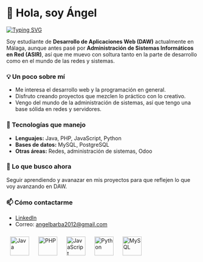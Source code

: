 # 👋 Hola, soy Ángel

[![Typing SVG](https://readme-typing-svg.herokuapp.com?color=4CAF50&lines=Hola!+Soy+Ángel;Estudiante+de+DAW;Apasionado+del+desarrollo+web;Con+estudios+previos+en+ASIR+y+redes)](https://git.io/typing-svg)

Soy estudiante de **Desarrollo de Aplicaciones Web (DAW)** actualmente en Málaga, aunque antes pasé por **Administración de Sistemas Informáticos en Red (ASIR)**, así que me muevo con soltura tanto en la parte de desarrollo como en el mundo de las redes y sistemas.  

### 💡 Un poco sobre mí
- Me interesa el desarrollo web y la programación en general.  
- Disfruto creando proyectos que mezclen lo práctico con lo creativo.  
- Vengo del mundo de la administración de sistemas, así que tengo una base sólida en redes y servidores.  

### 🚀 Tecnologías que manejo
- **Lenguajes:** Java, PHP, JavaScript, Python  
- **Bases de datos:** MySQL, PostgreSQL
- **Otras áreas:** Redes, administración de sistemas, Odoo

### 🌱 Lo que busco ahora
Seguir aprendiendo y avanazar en mis proyectos para que reflejen lo que voy avanzando en DAW.  

### 📫 Cómo contactarme
- [LinkedIn](https://linkedin.com/in/angelbarba24)  
- Correo: angelbarba2012@gmail.com  

<p align="left">
  <img src="https://cdn.jsdelivr.net/gh/devicons/devicon/icons/java/java-original.svg" alt="Java" width="50" height="50" style="margin: 10px;" />
  <img src="https://cdn.jsdelivr.net/gh/devicons/devicon/icons/php/php-original.svg" alt="PHP" width="50" height="50" style="margin: 10px;" />
  <img src="https://cdn.jsdelivr.net/gh/devicons/devicon/icons/javascript/javascript-original.svg" alt="JavaScript" width="50" height="50" style="margin: 10px;" />
  <img src="https://cdn.jsdelivr.net/gh/devicons/devicon/icons/python/python-original.svg" alt="Python" width="50" height="50" style="margin: 10px;" />
  <img src="https://cdn.jsdelivr.net/gh/devicons/devicon/icons/mysql/mysql-original.svg" alt="MySQL" width="50" height="50" style="margin: 10px;" />
</p>
